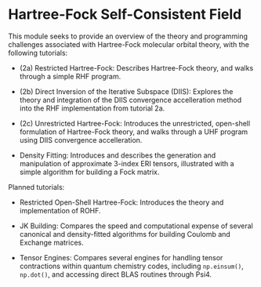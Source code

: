 Hartree-Fock Self-Consistent Field
==================================

This module seeks to provide an overview of the theory and programming challenges associated with Hartree-Fock molecular orbital theory, with the following tutorials:

- (2a) Restricted Hartree-Fock: Describes Hartree-Fock theory, and walks through a simple RHF program.

- (2b) Direct Inversion of the Iterative Subspace (DIIS): Explores the theory and integration of the DIIS convergence accelleration method into the RHF implementation from tutorial 2a.  

- (2c) Unrestricted Hartree-Fock: Introduces the unrestricted, open-shell formulation of Hartree-Fock theory, and walks through a UHF program using DIIS convergence accelleration.

- Density Fitting: Introduces and describes the generation and manipulation of approximate 3-index ERI tensors, illustrated with a simple algorithm for building a Fock matrix.


Planned tutorials:
- Restricted Open-Shell Hartree-Fock: Introduces the theory and implementation of ROHF.

- JK Building: Compares the speed and computational expense of several canonical and density-fitted algorithms for building Coulomb and Exchange matrices.

- Tensor Engines: Compares several engines for handling tensor contractions within quantum chemistry codes, including `np.einsum()`, `np.dot()`, and accessing direct BLAS routines through Psi4.
